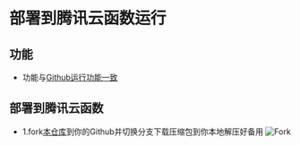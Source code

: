 # 部署到腾讯云函数运行
## 功能

- 功能与[Github运行功能一致](https://github.com/beggerlove/ZDTX/tree/master)

## 部署到腾讯云函数

- 1.fork[本仓库](https://github.com/beggerlove/ZDTX)到你的Github并切换分支下载压缩包到你本地解压好备用
![Fork](https://cdn.jsdelivr.net/gh/beggerlove/ZDTX@master/img/img3.png)
